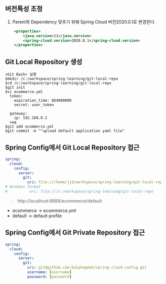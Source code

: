 ## 버전특성 조정
1. Parent와 Dependency 맞추기 위해 Spring Cloud 버전2020.0.1로 변경한다.
```xml
	<properties>
		<java.version>11</java.version>
		<spring-cloud.version>2020.0.1</spring-cloud.version>
	</properties>
```
## Git Local Repository 생성
```shell
<Git Bash> 실행
$mkdir /c:/workspace/spring-learning/git-local-repo
$cd /c:/workspace/spring-learning/git-local-repo
$git init
$vi ecommerce.yml
  token:
    expiration_time: 864000000
    secret: user_token

  gateway:
    ip: 192.168.0.2
  >wq
$git add ecommerce.yml
$git commit -m ""upload default application yaml file" 
```
## Spring Config에서 Git Local Repository 접근
```yaml
spring:
  cloud:
    config:
      server:
        git:
          uri: file:///home/jjd/workspace/spring-learning/git-local-repo
# Windows format         
#          uri: file:///c:/workspace/spring-learning/git-local-repo
```
> http://localhost:8888/ecommerce/default
* ecommerce -> ecommerce.yml
* default -> default profile
## Spring Config에서 Git Private Repository 접근
```yaml
spring:
  cloud:
    config:
      server:
        git:
          uri: git@github.com:kalphageek/spring-cloud-config.git
          username: [username]
          password: [password]
```
